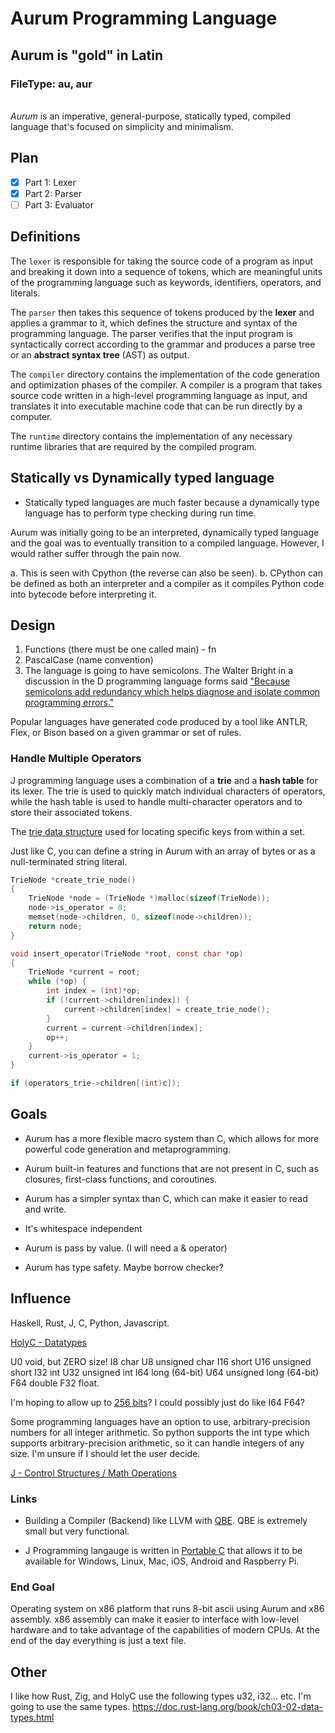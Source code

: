 # Aurum Programming Language

## Aurum is "gold" in Latin

### FileType: au, aur

\
*Aurum*  is an imperative, general-purpose, statically typed, compiled language that's
focused on simplicity and minimalism.

## Plan

- [x] Part 1: Lexer
- [x] Part 2: Parser
- [ ] Part 3: Evaluator

## Definitions

The `lexer` is responsible for taking the source code of a program as input and breaking it down into a sequence of tokens, which are meaningful units of the programming language such as keywords, identifiers, operators, and literals.

The `parser` then takes this sequence of tokens produced by the **lexer** and applies a grammar to it, which defines the structure and syntax of the programming language. The parser verifies that the input program is syntactically correct according to the grammar and produces a parse tree or an **abstract syntax tree** (AST) as output.

The `compiler` directory contains the implementation of the code generation and optimization phases of the compiler. A compiler is a program that takes source code written in a high-level programming language as input, and translates it into executable machine code that can be run directly by a computer.

The `runtime` directory contains the implementation of any necessary runtime libraries that are required by the compiled program.

## Statically vs Dynamically typed language

- Statically typed languages are much faster because a dynamically type language has
to perform type checking during run time.

Aurum was initially going to be an interpreted, dynamically typed language and the goal was to eventually
transition to a compiled language. However, I would rather suffer through the pain now.

a. This is seen with Cpython (the reverse can also be seen).
b. CPython can be defined as both an interpreter and a compiler as it compiles Python code into bytecode before interpreting it.

## Design

1. Functions (there must be one called main) - fn
2. PascalCase (name convention)
3. The language is going to have semicolons. The Walter Bright in a discussion in the
D programming language forms said ["Because semicolons add redundancy which helps diagnose and isolate common programming errors."](http://forum.dlang.org/post/hbo546$2snd$3@digitalmars.com)

Popular languages have generated code produced by a tool like ANTLR, Flex, or Bison based on a given grammar or set of rules.

### Handle Multiple Operators

J programming language uses a combination of a **trie** and a **hash table** for its lexer. The trie is used to quickly match individual characters of operators, while the hash table is used to handle multi-character operators and to store their associated tokens.

The [trie data structure](https://en.wikipedia.org/wiki/Trie) used for locating specific keys from within a set.

Just like C, you can define a string in Aurum with an array of bytes or as a null-terminated string literal.

```c
TrieNode *create_trie_node() 
{
    TrieNode *node = (TrieNode *)malloc(sizeof(TrieNode));
    node->is_operator = 0;
    memset(node->children, 0, sizeof(node->children));
    return node;
}

void insert_operator(TrieNode *root, const char *op) 
{
    TrieNode *current = root;
    while (*op) {
        int index = (int)*op;
        if (!current->children[index]) {
            current->children[index] = create_trie_node();
        }
        current = current->children[index];
        op++;
    }
    current->is_operator = 1;
}

if (operators_trie->children[(int)c]);
```

## Goals

- Aurum has a more flexible macro system than C, which allows for more powerful code generation and metaprogramming.

- Aurum built-in features and functions that are not present in C, such as closures, first-class functions, and coroutines.

- Aurum has a simpler syntax than C, which can make it easier to read and write.

- It's whitespace independent

- Aurum is pass by value. (I will need a & operator)

- Aurum has type safety. Maybe borrow checker?

## Influence

Haskell, Rust, J, C, Python, Javascript.

[HolyC - Datatypes](https://tinkeros.github.io/WbGit/Doc/HolyC.html)

U0      void, but ZERO size!
I8      char
U8      unsigned char
I16     short
U16     unsigned short
I32     int
U32     unsigned int
I64     long (64-bit)
U64     unsigned long (64-bit)
F64     double
F32     float.

I'm hoping to allow up to [256 bits](https://en.wikipedia.org/wiki/Arbitrary-precision_arithmetic)? I could possibly just do like I64 F64?


Some programming languages have an option to use, arbitrary-precision numbers for all integer arithmetic. So python supports the int type which supports arbitrary-precision arithmetic, so it can handle integers of any size. I'm unsure if I should let the user decide.

[J - Control Structures / Math Operations](https://www.jsoftware.com/help/jforc/control_structures.htm)

### Links

- Building a Compiler (Backend) like LLVM with [QBE](https://c9x.me/compile/). QBE is extremely small but very functional.

- J Programming langauge is written in [Portable C](https://www.jsoftware.com/#/README) that allows it to be available for Windows, Linux, Mac, iOS, Android and Raspberry Pi.

### End Goal

Operating system on x86 platform that runs 8-bit ascii using Aurum and x86 assembly. x86 assembly can make it easier to interface with low-level hardware and to take advantage of the capabilities of modern CPUs. At the end of the day everything is just a text file.

## Other

I like how Rust, Zig, and HolyC use the following types
u32, i32... etc. I'm going to use the same types.
https://doc.rust-lang.org/book/ch03-02-data-types.html
